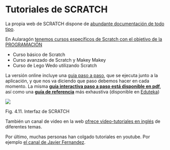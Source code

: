 
# Tutoriales de SCRATCH

La propia web de SCRATCH dispone de [abundante documentación de todo tipo](http://scratch.mit.edu/help/). 

En Aularagón [tenemos cursos específicos de Scratch con el objetivo de la PROGRAMACIÓN](http://aularagon.catedu.es/course/index.php?categoryid=34)

- Curso básico de Scratch
- Curso avanzado de Scratch y Makey Makey
- Curso de Lego Wedo utilizando Scratch

La versión online incluye una [guia paso a paso](http://scratch.mit.edu/projects/editor/?tip_bar=getStarted), que se ejecuta junto a la aplicación, y que nos va diciendo que paso debemos hacer en cada momento. La misma [**guía interactiva paso a paso está disponible en pdf**](http://catedu.es/materialesaularagon2013/herramelabor/mm4/SCRATCHGuiaDeInicio.pdf), así como una [**guía de referencia**](http://catedu.es/materialesaularagon2013/herramelabor/mm4/ScratchGuiaReferencia14.pdf) más exhaustiva (disponible en [Eduteka](http://www.eduteka.org/ScratchGuiaReferencia.php))

![](Scratch_guia.jpg)
<td style="text-align: center;">Fig. 4.11. Interfaz de SCRATCH</td>



También un canal de video en la web [ofrece video-tutoriales en inglés](http://scratch.mit.edu/help/videos/) de diferentes temas.

Por último, muchas personas han colgado tutoriales en youtube. Por ejemplo [el canal de Javier Fernandez](http://www.youtube.com/playlist?list=PLC1DF2992C6235307).


